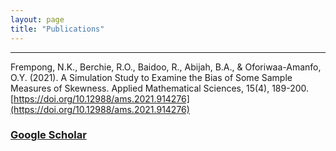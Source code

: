 ```yaml
---
layout: page
title: "Publications"
---
```



---


Frempong, N.K., Berchie, R.O., Baidoo, R., Abijah, B.A., & Oforiwaa-Amanfo, O.Y. (2021). A Simulation Study to Examine the Bias of Some Sample Measures of Skewness. Applied Mathematical Sciences, 15(4), 189-200. [https://doi.org/10.12988/ams.2021.914276](https://doi.org/10.12988/ams.2021.914276)




### [Google Scholar](https://scholar.google.com/citations?view_op=list_works&hl=en&hl=en&user=a24c5_0AAAAJ)
